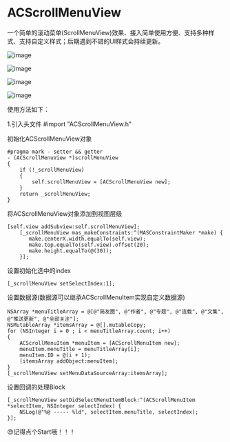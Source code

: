 # ACScrollMenuView
一个简单的滚动菜单(ScrollMenuView)效果、接入简单使用方便、支持多种样式、支持自定义样式；后期遇到不错的UI样式会持续更新。

![image](https://github.com/AlexCorleone/ACScrollMenuView/blob/master/ACScrollMenuView/OtherInfo/ReadMeShowPicture/LineStyle.png)

![image](https://github.com/AlexCorleone/ACScrollMenuView/blob/master/ACScrollMenuView/OtherInfo/ReadMeShowPicture/LineStyle-ItemWidth.png)

![image](https://github.com/AlexCorleone/ACScrollMenuView/blob/master/ACScrollMenuView/OtherInfo/ReadMeShowPicture/defaultStyle.png)

![image](https://github.com/AlexCorleone/ACScrollMenuView/blob/master/ACScrollMenuView/OtherInfo/ReadMeShowPicture/defaultStyle-ItemWidth.png)

使用方法如下：

1.引入头文件 #import "ACScrollMenuView.h"

初始化ACScrollMenuView对象

    #pragma mark - setter && getter
    - (ACScrollMenuView *)scrollMenuView
    {
        if (!_scrollMenuView)
        {
            self.scrollMenuView = [ACScrollMenuView new];
        }
        return _scrollMenuView;
    }

将ACScrollMenuView对象添加到视图层级

    [self.view addSubview:self.scrollMenuView];
        [_scrollMenuView mas_makeConstraints:^(MASConstraintMaker *make) {
           make.centerX.width.equalTo(self.view);
           make.top.equalTo(self.view).offset(20);
           make.height.equalTo(@(30));
        }];

设置初始化选中的index 

    [_scrollMenuView setSelectIndex:1];

设置数据源(数据源可以继承ACScrollMenuItem实现自定义数据源)

    NSArray *menuTitleArray = @[@"简友圈", @"作者", @"专题", @"连载", @"文集", @"推送更新", @"全部关注"];
    NSMutableArray *itemsArray = @[].mutableCopy;
    for (NSInteger i = 0 ; i < menuTitleArray.count; i++)
    {
        ACScrollMenuItem *menuItem = [ACScrollMenuItem new];
        menuItem.menuTitle = menuTitleArray[i];
        menuItem.ID = @(i + 1);
        [itemsArray addObject:menuItem];
    }
    [_scrollMenuView setMenuDataSourceArray:itemsArray];

设置回调的处理Block

    [_scrollMenuView setDidSelectMenuItemBlock:^(ACScrollMenuItem *selectItem, NSInteger selectIndex) {
        NSLog(@"%@ ----- %ld", selectItem.menuTitle, selectIndex);
    }];


😍记得点个Start哦！！！






























